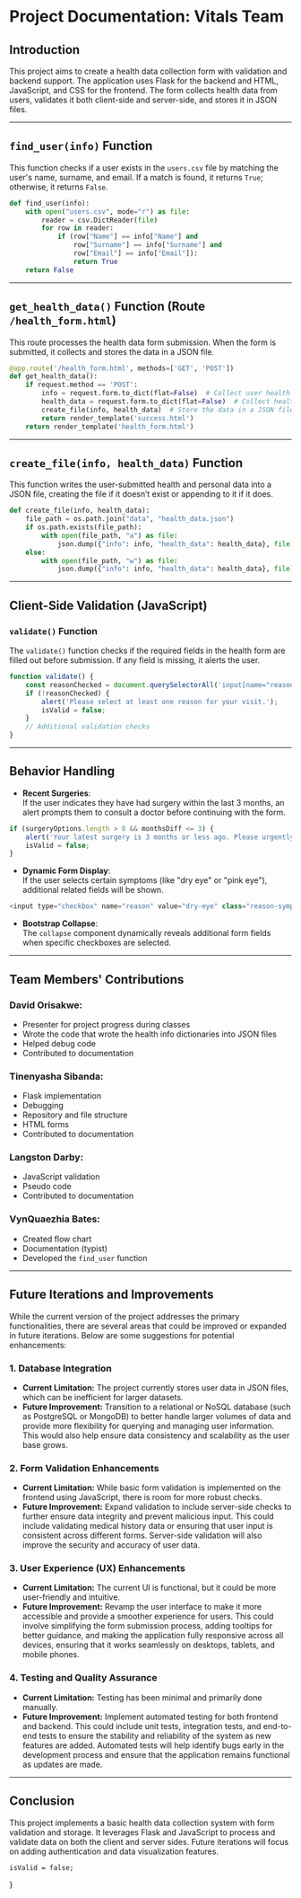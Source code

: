 # Project Documentation: Vitals Team

## Introduction

This project aims to create a health data collection form with validation and backend support. The application uses Flask for the backend and HTML, JavaScript, and CSS for the frontend. The form collects health data from users, validates it both client-side and server-side, and stores it in JSON files.

---

## `find_user(info)` Function

This function checks if a user exists in the `users.csv` file by matching the user's name, surname, and email. If a match is found, it returns `True`; otherwise, it returns `False`.

```python
def find_user(info):
    with open("users.csv", mode="r") as file:
        reader = csv.DictReader(file)
        for row in reader:
            if (row["Name"] == info["Name"] and
                row["Surname"] == info["Surname"] and
                row["Email"] == info["Email"]):
                return True
    return False
```

---

## `get_health_data()` Function (Route `/health_form.html`)

This route processes the health data form submission. When the form is submitted, it collects and stores the data in a JSON file.

```python
@app.route('/health_form.html', methods=['GET', 'POST'])
def get_health_data():
    if request.method == 'POST':
        info = request.form.to_dict(flat=False)  # Collect user health data
        health_data = request.form.to_dict(flat=False)  # Collect health-specific data
        create_file(info, health_data)  # Store the data in a JSON file
        return render_template('success.html')
    return render_template('health_form.html')
```

---

## `create_file(info, health_data)` Function

This function writes the user-submitted health and personal data into a JSON file, creating the file if it doesn’t exist or appending to it if it does.

```python
def create_file(info, health_data):
    file_path = os.path.join("data", "health_data.json")
    if os.path.exists(file_path):
        with open(file_path, "a") as file:
            json.dump({"info": info, "health_data": health_data}, file)
    else:
        with open(file_path, "w") as file:
            json.dump({"info": info, "health_data": health_data}, file)
```

---

## Client-Side Validation (JavaScript)

### `validate()` Function

The `validate()` function checks if the required fields in the health form are filled out before submission. If any field is missing, it alerts the user.

```javascript
function validate() {
    const reasonChecked = document.querySelectorAll('input[name="reason"]:checked').length > 0;
    if (!reasonChecked) {
        alert('Please select at least one reason for your visit.');
        isValid = false;
    }
    // Additional validation checks
}
```

---

## Behavior Handling

- **Recent Surgeries**:  
  If the user indicates they have had surgery within the last 3 months, an alert prompts them to consult a doctor before continuing with the form.

```javascript
if (surgeryOptions.length > 0 && monthsDiff <= 3) {
    alert('Your latest surgery is 3 months or less ago. Please urgently consult a doctor.');
    isValid = false;
}
```

- **Dynamic Form Display**:  
  If the user selects certain symptoms (like "dry eye" or "pink eye"), additional related fields will be shown.

```javascript
<input type="checkbox" name="reason" value="dry-eye" class="reason-symptom" data-bs-toggle="collapse" href="#collapse-onset-date"> Dry eye
```

- **Bootstrap Collapse**:  
  The `collapse` component dynamically reveals additional form fields when specific checkboxes are selected.

---

## Team Members' Contributions

### David Orisakwe:
- Presenter for project progress during classes
- Wrote the code that wrote the health info dictionaries into JSON files
- Helped debug code
- Contributed to documentation

### Tinenyasha Sibanda:
- Flask implementation
- Debugging
- Repository and file structure
- HTML forms
- Contributed to documentation

### Langston Darby:
- JavaScript validation
- Pseudo code
- Contributed to documentation

### VynQuaezhia Bates:
- Created flow chart
- Documentation (typist)
- Developed the `find_user` function

---
## Future Iterations and Improvements

While the current version of the project addresses the primary functionalities, there are several areas that could be improved or expanded in future iterations. Below are some suggestions for potential enhancements:

### 1. **Database Integration**
   - **Current Limitation:** The project currently stores user data in JSON files, which can be inefficient for larger datasets.
   - **Future Improvement:** Transition to a relational or NoSQL database (such as PostgreSQL or MongoDB) to better handle larger volumes of data and provide more flexibility for querying and managing user information. This would also help ensure data consistency and scalability as the user base grows.

### 2. **Form Validation Enhancements**
   - **Current Limitation:** While basic form validation is implemented on the frontend using JavaScript, there is room for more robust checks.
   - **Future Improvement:** Expand validation to include server-side checks to further ensure data integrity and prevent malicious input. This could include validating medical history data or ensuring that user input is consistent across different forms. Server-side validation will also improve the security and accuracy of user data.

### 3. **User Experience (UX) Enhancements**
   - **Current Limitation:** The current UI is functional, but it could be more user-friendly and intuitive.
   - **Future Improvement:** Revamp the user interface to make it more accessible and provide a smoother experience for users. This could involve simplifying the form submission process, adding tooltips for better guidance, and making the application fully responsive across all devices, ensuring that it works seamlessly on desktops, tablets, and mobile phones.

### 4. **Testing and Quality Assurance**
   - **Current Limitation:** Testing has been minimal and primarily done manually.
   - **Future Improvement:** Implement automated testing for both frontend and backend. This could include unit tests, integration tests, and end-to-end tests to ensure the stability and reliability of the system as new features are added. Automated tests will help identify bugs early in the development process and ensure that the application remains functional as updates are made.
---

## Conclusion

This project implements a basic health data collection system with form validation and storage. It leverages Flask and JavaScript to process and validate data on both the client and server sides. Future iterations will focus on adding authentication and data visualization features.

    isValid = false;
}
